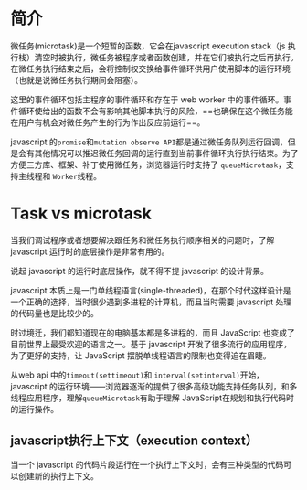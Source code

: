 # 简介

微任务(microtask)是一个短暂的函数，它会在javascript execution stack（js 执行栈）清空时被执行，微任务被程序或者函数创建，并在它们被执行之后再执行。在微任务执行结束之后，会将控制权交换给事件循环供用户使用脚本的运行环境（也就是说微任务执行期间会阻塞）。

这里的事件循环包括主程序的事件循环和存在于 web worker 中的事件循环。事件循环使给出的函数不会有影响其他脚本执行的风险，==也确保在这个微任务能在用户有机会对微任务产生的行为作出反应前运行==。

javascript 的`promise`和`mutation observe API`都是通过微任务队列运行回调，但是会有其他情况可以推迟微任务回调的运行直到当前事件循环执行执行结束。为了方便三方库、框架、补丁使用微任务，浏览器运行时支持了 `queueMicrotask`，支持主线程和 `Worker`线程。

# Task vs microtask

当我们调试程序或者想要解决跟任务和微任务执行顺序相关的问题时，了解 javascript 运行时的底层操作是非常有用的。

说起 javascript 的运行时底层操作，就不得不提 javascript 的设计背景。

javascript 本质上是一门单线程语言(single-threaded)，在那个时代这样设计是一个正确的选择，当时很少遇到多进程的计算机，而且当时需要 javascript 处理的代码量也是比较少的。

时过境迁，我们都知道现在的电脑基本都是多进程的，而且 JavaScript 也变成了目前世界上最受欢迎的语言之一。基于 javascript 开发了很多流行的应用程序，为了更好的支持，让 JavaScript 摆脱单线程语言的限制也变得迫在眉睫。

从web api 中的`timeout(settimeout)`和 `interval(setinterval)`开始，javascript 的运行环境——浏览器逐渐的提供了很多高级功能支持任务队列，和多线程应用程序，理解`queueMicrotask`有助于理解 JavaScript在规划和执行代码时的运行操作。

## javascript执行上下文（execution context）

当一个 javascript 的代码片段运行在一个执行上下文时，会有三种类型的代码可以创建新的执行上下文。